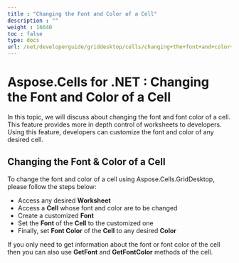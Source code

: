 ```yaml
---
title : "Changing the Font and Color of a Cell" 
description : "" 
weight : 16640 
toc : false
type: docs
url: /net/developerguide/griddesktop/cells/changing+the+font+and+color+of+a+cell/
---
```


# Aspose.Cells for .NET : Changing the Font and Color of a Cell


In this topic, we will discuss about changing the font and font color of a cell. This feature provides more in depth control of worksheets to developers. Using this feature, developers can customize the font and color of any desired cell.

## Changing the Font & Color of a Cell

To change the font and color of a cell using Aspose.Cells.GridDesktop, please follow the steps below:

*   Access any desired **Worksheet**
*   Access a **Cell** whose font and color are to be changed
*   Create a customized **Font**
*   Set the **Font** of the **Cell** to the customized one
*   Finally, set **Font Color** of the **Cell** to any desired **Color**

If you only need to get information about the font or font color of the cell then you can also use **GetFont** and **GetFontColor** methods of the cell.

